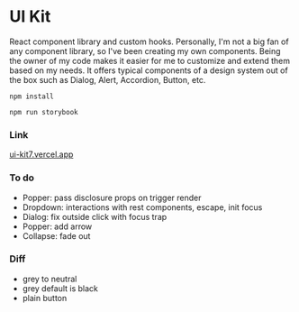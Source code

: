 # UI Kit

React component library and custom hooks. Personally, I'm not a big fan of any component library, so I've been creating my own components. Being the owner of my code makes it easier for me to customize and extend them based on my needs. It offers typical components of a design system out of the box such as Dialog, Alert, Accordion, Button, etc.

`npm install`

`npm run storybook`

### Link

[ui-kit7.vercel.app](https://ui-kit7.vercel.app/)

### To do

- Popper: pass disclosure props on trigger render
- Dropdown: interactions with rest components, escape, init focus
- Dialog: fix outside click with focus trap
- Popper: add arrow
- Collapse: fade out

### Diff

- grey to neutral
- grey default is black
- plain button
